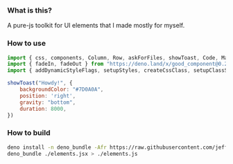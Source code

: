 ### What is this?

A pure-js toolkit for UI elements that I made mostly for myself.


### How to use

```js
import { css, components, Column, Row, askForFiles, showToast, Code, Markdown, Input, Button, Checkbox, Dropdown, popUp, Toastify, cx, } from "https://deno.land/x/good_component@0.2.5/elements.js"
import { fadeIn, fadeOut } from "https://deno.land/x/good_component@0.2.5/main/animations.js"
import { addDynamicStyleFlags, setupStyles, createCssClass, setupClassStyles, hoverStyleHelper, combineClasses, mergeStyles, AfterSilent, removeAllChildElements } from "https://deno.land/x/good_component@0.2.5/main/helpers.js"

showToast("Howdy!", {
    backgroundColor: "#7D0A0A",
    position: 'right',
    gravity: "bottom",
    duration: 8000,
})
```

### How to build

```sh
deno install -n deno_bundle -Afr https://raw.githubusercontent.com/jeff-hykin/deno_bundle/master/main.js
deno_bundle ./elements.jsx > ./elements.js
```